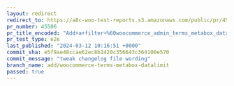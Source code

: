 ```yaml
---
layout: redirect
redirect_to: https://a8c-woo-test-reports.s3.amazonaws.com/public/pr/45506/e2e/index.html
pr_number: 45506
pr_title_encoded: "Add+a+filter+%60woocommerce_admin_terms_metabox_datalimit%60+to+change+the+data-limit+value+for+the+attributes+term+box"
pr_test_type: e2e
last_published: "2024-03-12 10:16:51 +0000"
commit_sha: e5f9ae48ccae62ec8b1420c356643c364100e570
commit_message: "tweak changelog file wording"
branch_name: add/woocommerce-terms-metabox-datalimit
passed: true
---
```

